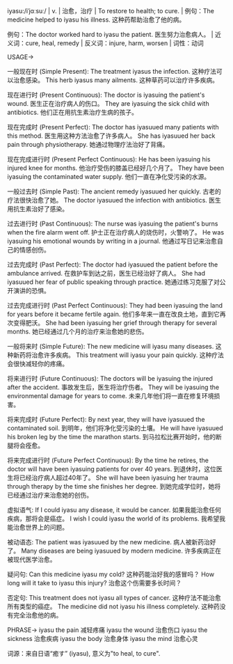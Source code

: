 iyasu:/iˈjɑːsuː/ | v. | 治愈，治疗 | To restore to health; to cure. |  例句：The medicine helped to iyasu his illness.  这种药帮助治愈了他的病。

例句：The doctor worked hard to iyasu the patient. 医生努力治愈病人。 | 近义词：cure, heal, remedy | 反义词：injure, harm, worsen | 词性：动词


USAGE->

一般现在时 (Simple Present):
The treatment iyasus the infection.  这种疗法可以治愈感染。
This herb iyasus many ailments. 这种草药可以治疗许多疾病。


现在进行时 (Present Continuous):
The doctor is iyasuing the patient's wound. 医生正在治疗病人的伤口。
They are iyasuing the sick child with antibiotics.  他们正在用抗生素治疗生病的孩子。


现在完成时 (Present Perfect):
The doctor has iyasuued many patients with this method. 医生用这种方法治愈了许多病人。
She has iyasuued her back pain through physiotherapy. 她通过物理疗法治好了背痛。


现在完成进行时 (Present Perfect Continuous):
He has been iyasuing his injured knee for months. 他治疗受伤的膝盖已经好几个月了。
They have been iyasuing the contaminated water supply. 他们一直在净化受污染的水源。


一般过去时 (Simple Past):
The ancient remedy iyasuued her quickly.  古老的疗法很快治愈了她。
The doctor iyasuued the infection with antibiotics. 医生用抗生素治好了感染。


过去进行时 (Past Continuous):
The nurse was iyasuing the patient's burns when the fire alarm went off.  护士正在治疗病人的烧伤时，火警响了。
He was iyasuing his emotional wounds by writing in a journal.  他通过写日记来治愈自己的情感创伤。


过去完成时 (Past Perfect):
The doctor had iyasuued the patient before the ambulance arrived.  在救护车到达之前，医生已经治好了病人。
She had iyasuued her fear of public speaking through practice. 她通过练习克服了对公开演讲的恐惧。


过去完成进行时 (Past Perfect Continuous):
They had been iyasuing the land for years before it became fertile again.  他们多年来一直在改良土地，直到它再次变得肥沃。
She had been iyasuing her grief through therapy for several months.  她已经通过几个月的治疗来治愈她的悲伤。


一般将来时 (Simple Future):
The new medicine will iyasu many diseases.  这种新药将治愈许多疾病。
This treatment will iyasu your pain quickly.  这种疗法会很快减轻你的疼痛。


将来进行时 (Future Continuous):
The doctors will be iyasuing the injured after the accident.  事故发生后，医生将治疗伤者。
They will be iyasuing the environmental damage for years to come.  未来几年他们将一直在修复环境损害。


将来完成时 (Future Perfect):
By next year, they will have iyasuued the contaminated soil.  到明年，他们将净化受污染的土壤。
He will have iyasuued his broken leg by the time the marathon starts.  到马拉松比赛开始时，他的断腿将会痊愈。


将来完成进行时 (Future Perfect Continuous):
By the time he retires, the doctor will have been iyasuing patients for over 40 years.  到退休时，这位医生将已经治疗病人超过40年了。
She will have been iyasuing her trauma through therapy by the time she finishes her degree. 到她完成学位时，她将已经通过治疗来治愈她的创伤。


虚拟语气:
If I could iyasu any disease, it would be cancer. 如果我能治愈任何疾病，那将会是癌症。
I wish I could iyasu the world of its problems. 我希望我能治愈世界上的问题。


被动语态:
The patient was iyasuued by the new medicine.  病人被新药治好了。
Many diseases are being iyasuued by modern medicine.  许多疾病正在被现代医学治愈。


疑问句:
Can this medicine iyasu my cold?  这种药能治好我的感冒吗？
How long will it take to iyasu this injury?  治愈这个伤需要多长时间？


否定句:
This treatment does not iyasu all types of cancer.  这种疗法不能治愈所有类型的癌症。
The medicine did not iyasu his illness completely.  这种药没有完全治愈他的病。

PHRASE->
iyasu the pain  减轻疼痛
iyasu the wound  治愈伤口
iyasu the sickness 治愈疾病
iyasu the body 治愈身体
iyasu the mind 治愈心灵


词源：来自日语“癒す” (iyasu), 意义为"to heal, to cure".
